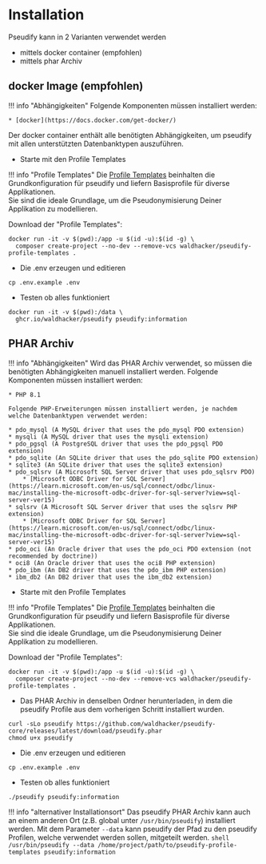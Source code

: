 # Installation

Pseudify kann in 2 Varianten verwendet werden

* mittels docker container (empfohlen)
* mittels phar Archiv

## docker Image (empfohlen)

!!! info "Abhängigkeiten"
    Folgende Komponenten müssen installiert werden:

    * [docker](https://docs.docker.com/get-docker/)

Der docker container enthält alle benötigten Abhängigkeiten, um pseudify mit allen unterstützten Datenbanktypen auszuführen.  

* Starte mit den Profile Templates

!!! info "Profile Templates"
    Die [Profile Templates](https://github.com/waldhacker/pseudify-profile-templates) beinhalten die Grundkonfiguration für pseudify und liefern Basisprofile für diverse Applikationen.  
    Sie sind die ideale Grundlage, um die Pseudonymisierung Deiner Applikation zu modellieren.

Download der "Profile Templates":

```shell
docker run -it -v $(pwd):/app -u $(id -u):$(id -g) \
  composer create-project --no-dev --remove-vcs waldhacker/pseudify-profile-templates .
```

* Die .env erzeugen und editieren

```shell
cp .env.example .env
```

* Testen ob alles funktioniert

```shell
docker run -it -v $(pwd):/data \
  ghcr.io/waldhacker/pseudify pseudify:information
```

## PHAR Archiv

!!! info "Abhängigkeiten"
    Wird das PHAR Archiv verwendet, so müssen die benötigten Abhängigkeiten manuell installiert werden.
    Folgende Komponenten müssen installiert werden:

    * PHP 8.1

    Folgende PHP-Erweiterungen müssen installiert werden, je nachdem welche Datenbanktypen verwendet werden:

    * pdo_mysql (A MySQL driver that uses the pdo_mysql PDO extension)
    * mysqli (A MySQL driver that uses the mysqli extension)
    * pdo_pgsql (A PostgreSQL driver that uses the pdo_pgsql PDO extension)
    * pdo_sqlite (An SQLite driver that uses the pdo_sqlite PDO extension)
    * sqlite3 (An SQLite driver that uses the sqlite3 extension)
    * pdo_sqlsrv (A Microsoft SQL Server driver that uses pdo_sqlsrv PDO)
        * [Microsoft ODBC Driver for SQL Server](https://learn.microsoft.com/en-us/sql/connect/odbc/linux-mac/installing-the-microsoft-odbc-driver-for-sql-server?view=sql-server-ver15)
    * sqlsrv (A Microsoft SQL Server driver that uses the sqlsrv PHP extension)
        * [Microsoft ODBC Driver for SQL Server](https://learn.microsoft.com/en-us/sql/connect/odbc/linux-mac/installing-the-microsoft-odbc-driver-for-sql-server?view=sql-server-ver15)
    * pdo_oci (An Oracle driver that uses the pdo_oci PDO extension (not recommended by doctrine))
    * oci8 (An Oracle driver that uses the oci8 PHP extension)
    * pdo_ibm (An DB2 driver that uses the pdo_ibm PHP extension)
    * ibm_db2 (An DB2 driver that uses the ibm_db2 extension)

* Starte mit den Profile Templates

!!! info "Profile Templates"
    Die [Profile Templates](https://github.com/waldhacker/pseudify-profile-templates) beinhalten die Grundkonfiguration für pseudify und liefern Basisprofile für diverse Applikationen.  
    Sie sind die ideale Grundlage, um die Pseudonymisierung Deiner Applikation zu modellieren.

Download der "Profile Templates":

```shell
docker run -it -v $(pwd):/app -u $(id -u):$(id -g) \
  composer create-project --no-dev --remove-vcs waldhacker/pseudify-profile-templates .
```

* Das PHAR Archiv in denselben Ordner herunterladen, in dem die pseudify Profile aus dem vorherigen Schritt installiert wurden.

```shell
curl -sLo pseudify https://github.com/waldhacker/pseudify-core/releases/latest/download/pseudify.phar
chmod u+x pseudify
```

* Die .env erzeugen und editieren

```shell
cp .env.example .env
```

* Testen ob alles funktioniert

```shell
./pseudify pseudify:information
```

!!! info "alternativer Installationsort"
    Das pseudify PHAR Archiv kann auch an einem anderen Ort (z.B. global unter `/usr/bin/pseudify`) installiert werden.
    Mit dem Parameter `--data` kann pseudify der Pfad zu den pseudify Profilen, welche verwendet werden sollen, mitgeteilt werden.
    ```shell
    /usr/bin/pseudify --data /home/project/path/to/pseudify-profile-templates pseudify:information
    ```
